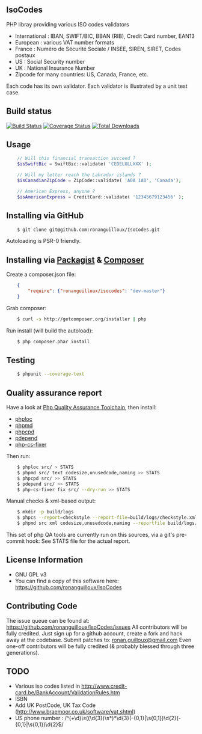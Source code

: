 IsoCodes
--------

PHP libray providing various ISO codes validators

* International : IBAN, SWIFT/BIC, BBAN (RIB), Credit Card number, EAN13
* European : various VAT number formats
* France : Numéro de Sécurité Sociale / INSEE, SIREN, SIRET, Codes postaux
* US : Social Security number
* UK : National Insurance Number
* Zipcode for many countries: US, Canada, France, etc.

Each code has its own validator.
Each validator is illustrated by a unit test case.


Build status
------------

[![Build Status](https://secure.travis-ci.org/ronanguilloux/IsoCodes.png?branch=master)](http://travis-ci.org/ronanguilloux/IsoCodes) [![Coverage Status](https://coveralls.io/repos/ronanguilloux/IsoCodes/badge.png?branch=master)](https://coveralls.io/r/ronanguilloux/IsoCodes)
[![Total Downloads](https://poser.pugx.org/ronanguilloux/IsoCodes/downloads.png)](https://packagist.org/packages/ronanguilloux/IsoCodes)

Usage
-----

``` php
    // Will this financial transaction succeed ?
    $isSwiftBic = SwiftBic::validate( 'CEDELULLXXX' );

    // Will my letter reach the Labrador islands ?
    $isCanadianZipCode = ZipCode::validate( 'A0A 1A0', 'Canada');

    // American Express, anyone ?
    $isAmericanExpress = CreditCard::validate( '12345679123456' );
```

Installing via GitHub
---------------------

``` bash
    $ git clone git@github.com:ronanguilloux/IsoCodes.git
```

Autoloading is PSR-0 friendly.

Installing via [Packagist](https://packagist.org/packages/ronanguilloux/isocodes) & [Composer](http://getcomposer.org/doc/00-intro.md)
-----------------------------------

Create a composer.json file:

``` json
    {
        "require": {"ronanguilloux/isocodes": "dev-master"}
    }
```


Grab composer:

``` bash
    $ curl -s http://getcomposer.org/installer | php
```

Run install (will build the autoload):

``` bash
    $ php composer.phar install
```


Testing
-------

``` bash
    $ phpunit --coverage-text
```


Quality assurance report
------------------------

Have a look at [Php Quality Assurance Toolchain](http://phpqatools.org), then install:
* [phploc](https://github.com/sebastianbergmann/phploc)
* [phpmd](https://github.com/phpmd/phpmd)
* [phpcpd](https://github.com/sebastianbergmann/phpcpd)
* [pdepend](https://github.com/pdepend/pdepend)
* [php-cs-fixer](https://github.com/fabpot/PHP-CS-Fixer)

Then run:

``` bash
    $ phploc src/ > STATS
    $ phpmd src/ text codesize,unusedcode,naming >> STATS
    $ phpcpd src/ >> STATS
    $ pdepend src/ >> STATS
    $ php-cs-fixer fix src/ --dry-run >> STATS
```

Manual checks & xml-based output:

``` bash
    $ mkdir -p build/logs
    $ phpcs --report=checkstyle --report-file=build/logs/checkstyle.xml --standard=Symfony2 --ignore=*.html.php,*.config.php,*.twig.php src
    $ phpmd src xml codesize,unusedcode,naming --reportfile build/logs/pmd.xml

```

This set of php QA tools are currently run on this sources, via a git's pre-commit hook: See STATS file for the actual report.


License Information
-------------------

* GNU GPL v3
* You can find a copy of this software here: https://github.com/ronanguilloux/IsoCodes


Contributing Code
-----------------

The issue queue can be found at: https://github.com/ronanguilloux/IsoCodes/issues
All contributors will be fully credited. Just sign up for a github account, create a fork and hack away at the codebase.
Submit patches to: ronan.guilloux@gmail.com
Even one-off contributors will be fully credited (& probably blessed through three generations).

TODO
----

* Various iso codes listed in http://www.credit-card.be/BankAccount/ValidationRules.htm
* ISBN
* Add UK PostCode, UK Tax Code (http://www.braemoor.co.uk/software/vat.shtml)
* US phone number : /^(\+\d)*\s*(\(\d{3}\)\s*)*\d{3}(-{0,1}|\s{0,1})\d{2}(-{0,1}|\s{0,1})\d{2}$/
